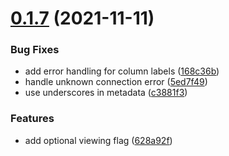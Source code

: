# [0.1.7](https://github.com/Callum-Irving/snvis/compare/v0.1.6...v0.1.7) (2021-11-11)


### Bug Fixes

* add error handling for column labels ([168c36b](https://github.com/Callum-Irving/snvis/commit/168c36b231ec2124d7f000170691da298a53da4f))
* handle unknown connection error ([5ed7f49](https://github.com/Callum-Irving/snvis/commit/5ed7f4946c158bb2204723b3b610044d80270a3c))
* use underscores in metadata ([c3881f3](https://github.com/Callum-Irving/snvis/commit/c3881f3ecef73ecfef71d8d52bf925102a1f8166))


### Features

* add optional viewing flag ([628a92f](https://github.com/Callum-Irving/snvis/commit/628a92f0cc3386819fd7dff323655ed96ced1472))
